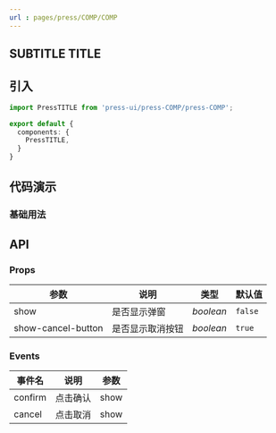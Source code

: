 ```yaml
---
url : pages/press/COMP/COMP
---
```


## SUBTITLE TITLE


## 引入

```ts
import PressTITLE from 'press-ui/press-COMP/press-COMP';

export default {
  components: {
    PressTITLE,
  }
}
```

## 代码演示

### 基础用法


## API

### Props

| 参数               | 说明             | 类型      | 默认值  |
| ------------------ | ---------------- | --------- | ------- |
| show               | 是否显示弹窗     | _boolean_ | `false` |
| show-cancel-button | 是否显示取消按钮 | _boolean_ | `true`  |



### Events

| 事件名  | 说明     | 参数 |
| ------- | -------- | ---- |
| confirm | 点击确认 | show |
| cancel  | 点击取消 | show |
